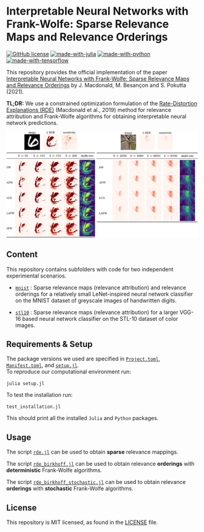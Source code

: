 # Interpretable Neural Networks with Frank-Wolfe: Sparse Relevance Maps and Relevance Orderings

[![GitHub license](https://img.shields.io/github/license/jmaces/fw-rde)](https://github.com/jmaces/fw-rde/blob/master/LICENSE)
[![made-with-julia](https://img.shields.io/badge/Made%20with-Julia-1f425f.svg)](https://www.julialang.org/)
[![made-with-python](https://img.shields.io/badge/Made%20with-Python-1f425f.svg)](https://www.python.org/)
[![made-with-tensorflow](https://img.shields.io/badge/Made%20with-Tensorflow-1f425f.svg)](https://tensorflow.org/)

This repository provides the official implementation of the paper [Interpretable Neural Networks with Frank-Wolfe: Sparse Relevance Maps and Relevance Orderings](https://arxiv.org/abs/2110.08105) by J. Macdonald, M. Besançon and S. Pokutta (2021).

**TL;DR:** We use a constrained optimization formulation of the [Rate-Distortion Explanations (RDE)](https://arxiv.org/abs/1905.11092) (Macdonald et al., 2019) method for relevance attribution and Frank-Wolfe algorithms for obtaining interpretable neural network predictions.

![](rde_mnist_stl10.png)

## Content

This repository contains subfolders with code for two independent experimental scenarios.

- [`mnist`](mnist) : Sparse relevance maps (relevance attribution) and relevance orderings for a relatively small LeNet-inspired neural network classifier on the MNIST dataset of greyscale images of handwritten digits.

- [`stl10`](stl10) : Sparse relevance maps (relevance attribution) for a larger VGG-16 based neural network classifier on the STL-10 dataset of color images.


## Requirements & Setup

The package versions we used are specified in [`Project.toml`](Project.toml), [`Manifest.toml`](Manifest.toml), and [`setup.jl`](setup.jl).  
To reproduce our computational environment run:

```console
julia setup.jl
```

To test the installation run:
```console
test_installation.jl
```

This should print all the installed `Julia` and `Python` packages.

## Usage

The script [`rde.jl`](rde.jl) can be used to obtain **sparse** relevance mappings.

The script [`rde_birkhoff.jl`](rde_birkhoff.jl) can be used to obtain relevance **orderings** with **deterministic** Frank-Wolfe algorithms.

The script [`rde_birkhoff_stochastic.jl`](rde_birkhoff_stochastic.jl) can be used to obtain relevance **orderings** with **stochastic** Frank-Wolfe algorithms.

## License

This repository is MIT licensed, as found in the [LICENSE](LICENSE) file.
